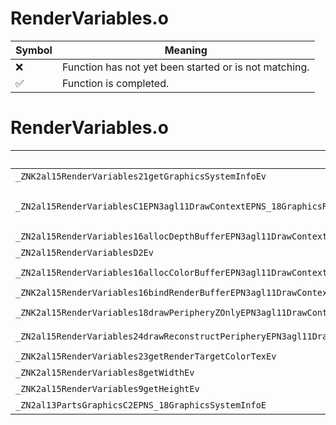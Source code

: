 # RenderVariables.o
| Symbol | Meaning 
| ------------- | ------------- 
| :x: | Function has not yet been started or is not matching. 
| :white_check_mark: | Function is completed. 


# RenderVariables.o
| Symbol (Mangled) | Symbol (Demangled) | Decompiled? |
| ------------- |  ------------- | ------------- |
| `_ZNK2al15RenderVariables21getGraphicsSystemInfoEv` | `al::RenderVariables::getGraphicsSystemInfo(void)const` | :x: |
| `_ZN2al15RenderVariablesC1EPN3agl11DrawContextEPNS_18GraphicsRenderInfoEPNS_15ExecuteDirectorEPNS_12EffectSystemEPKNS_14SimpleModelEnvERKNS_8ViewInfoEiibbb` | `al::RenderVariables::RenderVariables(agl::DrawContext *,al::GraphicsRenderInfo *,al::ExecuteDirector *,al::EffectSystem *,al::SimpleModelEnv const*,al::ViewInfo const&,int,int,bool,bool,bool)` | :x: |
| `_ZN2al15RenderVariables16allocDepthBufferEPN3agl11DrawContextE` | `al::RenderVariables::allocDepthBuffer(agl::DrawContext *)` | :x: |
| `_ZN2al15RenderVariablesD2Ev` | `al::RenderVariables::~RenderVariables()` | :x: |
| `_ZN2al15RenderVariables16allocColorBufferEPN3agl11DrawContextEPNS1_4lght12LightPrePassEb` | `al::RenderVariables::allocColorBuffer(agl::DrawContext *,agl::lght::LightPrePass *,bool)` | :x: |
| `_ZNK2al15RenderVariables16bindRenderBufferEPN3agl11DrawContextE` | `al::RenderVariables::bindRenderBuffer(agl::DrawContext *)const` | :x: |
| `_ZNK2al15RenderVariables18drawPeripheryZOnlyEPN3agl11DrawContextE` | `al::RenderVariables::drawPeripheryZOnly(agl::DrawContext *)const` | :x: |
| `_ZN2al15RenderVariables24drawReconstructPeripheryEPN3agl11DrawContextE` | `al::RenderVariables::drawReconstructPeriphery(agl::DrawContext *)` | :x: |
| `_ZNK2al15RenderVariables23getRenderTargetColorTexEv` | `al::RenderVariables::getRenderTargetColorTex(void)const` | :x: |
| `_ZNK2al15RenderVariables8getWidthEv` | `al::RenderVariables::getWidth(void)const` | :x: |
| `_ZNK2al15RenderVariables9getHeightEv` | `al::RenderVariables::getHeight(void)const` | :x: |
| `_ZN2al13PartsGraphicsC2EPNS_18GraphicsSystemInfoE` | `al::PartsGraphics::PartsGraphics(al::GraphicsSystemInfo *)` | :x: |
